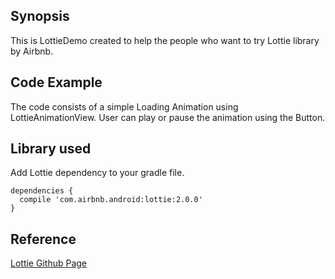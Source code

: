 
## Synopsis

This is LottieDemo created to help the people who want to try Lottie library by Airbnb.

## Code Example

The code consists of a simple Loading Animation using LottieAnimationView. User can play or pause the animation using the Button.

## Library used

Add Lottie dependency to your gradle file.

```
dependencies {  
  compile 'com.airbnb.android:lottie:2.0.0'
}
```

## Reference

[Lottie Github Page](https://github.com/airbnb/lottie-android)